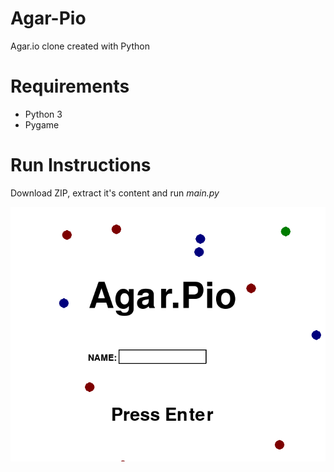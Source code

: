 # Agar-Pio
Agar.io clone created with Python

# Requirements
- Python 3
- Pygame

# Run Instructions
Download ZIP, extract it's content and run *main.py* 


![alt text](https://github.com/mifka01/Agar-Pio/blob/master/images/agar_start.png)

